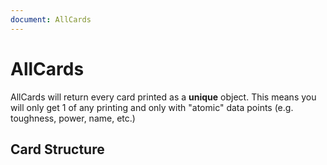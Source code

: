 ```yaml
---
document: AllCards
---
```


# AllCards

AllCards will return every card printed as a **unique** object. This means you will only get 1 of any printing and only with "atomic" data points (e.g. toughness, power, name, etc.)

## Card Structure

<GenerateTable/>